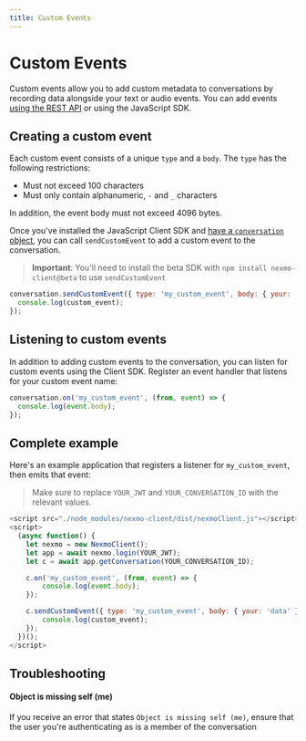 ```yaml
---
title: Custom Events
---
```


# Custom Events

Custom events allow you to add custom metadata to conversations by recording data alongside your text or audio events. You can add events [using the REST API](/conversation/code-snippets/event/create-custom-event) or using the JavaScript SDK.

## Creating a custom event

Each custom event consists of a unique `type` and a `body`. The `type` has the following restrictions:

* Must not exceed 100 characters
* Must only contain alphanumeric, `-` and `_` characters

In addition, the event body must not exceed 4096 bytes.

Once you've installed the JavaScript Client SDK and [have a `conversation` object](/client-sdk/in-app-messaging/guides/simple-conversation/javascript), you can call `sendCustomEvent` to add a custom event to the conversation.

> **Important**: You'll need to install the beta SDK with `npm install nexmo-client@beta` to use `sendCustomEvent`

```javascript
conversation.sendCustomEvent({ type: 'my_custom_event', body: { your: 'data' }}).then((custom_event) => {
  console.log(custom_event);
});
```

## Listening to custom events
In addition to adding custom events to the conversation, you can listen for custom events using the Client SDK. Register an event handler that listens for your custom event name:

```javascript
conversation.on('my_custom_event', (from, event) => {
  console.log(event.body);
});
```

## Complete example

Here's an example application that registers a listener for `my_custom_event`, then emits that event:

> Make sure to replace `YOUR_JWT` and `YOUR_CONVERSATION_ID` with the relevant values.

```javascript
<script src="./node_modules/nexmo-client/dist/nexmoClient.js"></script>
<script>
  (async function() {
    let nexmo = new NexmoClient();
    let app = await nexmo.login(YOUR_JWT);
    let c = await app.getConversation(YOUR_CONVERSATION_ID);

    c.on('my_custom_event', (from, event) => {
        console.log(event.body);
    });

    c.sendCustomEvent({ type: 'my_custom_event', body: { your: 'data' }}).then((custom_event) => {
        console.log(custom_event);
    });
  })();
</script>
```

## Troubleshooting
<div class="Vlt-callout Vlt-callout--warning">
	<i></i>
	<div class="Vlt-callout__content">
		<h4>Object is missing self (me)</h4>
		<p>If you receive an error that states <code>Object is missing self (me)</code>, ensure that the user you're authenticating as is a member of the conversation</p>
	</div>
</div>
